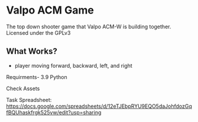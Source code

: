 # Valpo ACM Game
The top down shooter game that Valpo ACM-W is building together. Licensed under the GPLv3

## What Works?
* player moving forward, backward, left, and right

Requirments- 3.9 Python 

Check Assets


Task Spreadsheet: https://docs.google.com/spreadsheets/d/12eTJEbpRYU9EQO5daJohfdozGqfBQUhaskfrgk525vw/edit?usp=sharing
